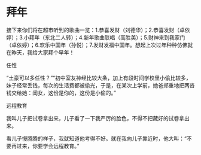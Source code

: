 # 拜年

接下来你们将在超市听到的歌曲一览：1.恭喜发财（刘德华）；2.恭喜发财（卓依婷）；3.小拜年（东北二人转）；4.新年歌曲联唱（高胜美）；5.财神来到我家门（卓依婷）；6.欢乐中国年（孙悦）；7.发财发福中国年。想起上次过年种种仿佛就在昨天，我给大家拜个早年！ 

任性 

“土豪可以多任性？”“初中室友神经比较大条，加上有段时间学校里小偷比较多，妹子经常丢钱，每次的生活费都被偷光，于是，在某次上学前，她爸郑重地把两沓钱交给她：闺女，这份是你的，这份是小偷的。” 

远程教育 

我叫儿子把试卷拿出来，儿子看了一下我严厉的脸色，不得不把藏好的试卷拿出来。 

看儿子慢腾腾的样子，我就知道他考得不好。就在我向儿子靠近时，他大叫：“不要再过来，你要学会远程教育。”